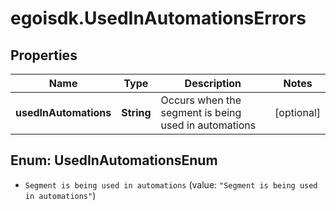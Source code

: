# egoisdk.UsedInAutomationsErrors

## Properties

Name | Type | Description | Notes
------------ | ------------- | ------------- | -------------
**usedInAutomations** | **String** | Occurs when the segment is being used in automations | [optional] 



## Enum: UsedInAutomationsEnum


* `Segment is being used in automations` (value: `"Segment is being used in automations"`)




